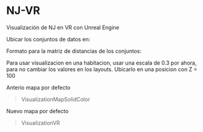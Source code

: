 # NJ-VR
Visualización de NJ en VR con Unreal Engine


Ubicar los conjuntos de datos en:

Formato para la matriz de distancias de los conjuntos:

Para usar visualizacion en una habitacion, usar una escala de 0.3 por ahora, para no cambiar los valores en los layouts.
Ubicarlo en una posicion con Z = 100

Anterio mapa por defecto
> VisualizationMapSolidColor

Nuevo mapa por defecto
> VisualizationVR